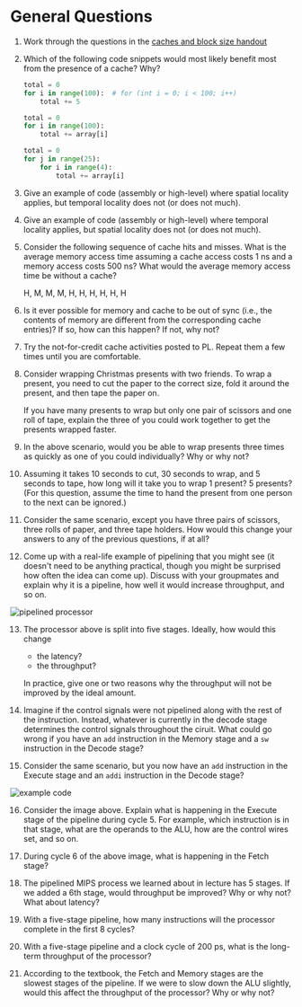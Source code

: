# General Questions

1. Work through the questions in the
   [caches and block size handout](/handouts/block-cache-handout.pdf)

2. Which of the following code snippets would most likely benefit most from
   the presence of a cache?
   Why?

   ```python
   total = 0
   for i in range(100):  # for (int i = 0; i < 100; i++)
       total += 5
   ```

   ```python
   total = 0
   for i in range(100):
       total += array[i]
   ```

   ```python
   total = 0
   for j in range(25):
       for i in range(4):
           total += array[i]
   ```

3. Give an example of code (assembly or high-level) where spatial locality
   applies,
   but temporal locality does not (or does not much).

4. Give an example of code (assembly or high-level) where temporal locality
   applies,
   but spatial locality does not (or does not much).

5. Consider the following sequence of cache hits and misses.
   What is the average memory access time assuming a cache access costs 1 ns
   and a memory access costs 500 ns?
   What would the average memory access time be without a cache?

   H, M, M, M, H, H, H, H, H, H

6. Is it ever possible for memory and cache to be out of sync
   (i.e., the contents of memory are different from the corresponding cache
   entries)?
   If so, how can this happen?
   If not, why not?

7. Try the not-for-credit cache activities posted to PL.
   Repeat them a few times until you are comfortable.

8. Consider wrapping Christmas presents with two friends.
   To wrap a present,
   you need to cut the paper to the correct size,
   fold it around the present,
   and then tape the paper on.

   If you have many presents to wrap but only one pair of scissors and one
   roll of tape,
   explain the three of you could work together to get the presents wrapped
   faster.

9. In the above scenario,
   would you be able to wrap presents three times as quickly as one of you
   could individually?
   Why or why not?

10. Assuming it takes 10 seconds to cut, 30 seconds to wrap, and 5 seconds to
    tape,
    how long will it take you to wrap 1 present?
    5 presents?
    (For this question,
    assume the time to hand the present from one person to the next can be
    ignored.)

11. Consider the same scenario,
    except you have three pairs of scissors,
    three rolls of paper,
    and three tape holders.
    How would this change your answers to any of the previous questions,
    if at all?

12. Come up with a real-life example of pipelining that you might see
    (it doesn't need to be anything practical,
    though you might be surprised how often the idea can come up).
    Discuss with your groupmates and explain why it is a pipeline,
    how well it would increase throughput,
    and so on.

![pipelined processor](images/pipelined-processor.png)

13. The processor above is split into five stages.
    Ideally, how would this change
    * the latency?
    * the throughput?

    In practice, give one or two reasons why the throughput will not be improved 
    by the ideal amount.

14. Imagine if the control signals were not pipelined along with the rest of
    the instruction.
    Instead, whatever is currently in the decode stage determines the control
    signals throughout the ciruit.
    What could go wrong if you have an `add` instruction in the Memory stage
    and a `sw` instruction in the Decode stage?
    
15. Consider the same scenario,
    but you now have an `add` instruction in the Execute stage
    and an `addi` instruction in the Decode stage?
    
![example code](images/pipeline-example-code.png)

16. Consider the image above.
    Explain what is happening in the Execute stage of the pipeline during
    cycle 5.
    For example, which instruction is in that stage,
    what are the operands to the ALU,
    how are the control wires set,
    and so on.

17. During cycle 6 of the above image,
    what is happening in the Fetch stage?

18. The pipelined MIPS process we learned about in lecture has 5 stages.
    If we added a 6th stage,
    would throughput be improved?
    Why or why not?
    What about latency?

19. With a five-stage pipeline,
    how many instructions will the processor complete in the first 8 cycles?

20. With a five-stage pipeline and a clock cycle of 200 ps,
     what is the long-term throughput of the processor?

21. According to the textbook,
    the Fetch and Memory stages are the slowest stages of the pipeline.
    If we were to slow down the ALU slightly,
    would this affect the throughput of the processor?
    Why or why not?
